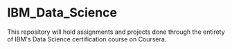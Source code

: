 # IBM_Data_Science
This repository will hold assignments and projects done through the entirety of IBM's Data Science certification course on Coursera. 
